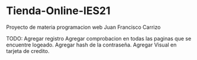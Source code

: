 # Tienda-Online-IES21

Proyecto de materia programacion web
Juan Francisco Carrizo

TODO:
Agregar registro
Agregar comprobacion en todas las paginas que se encuentre logeado.
Agregar hash de la contraseña.
Agregar Visual en tarjeta de credito.

